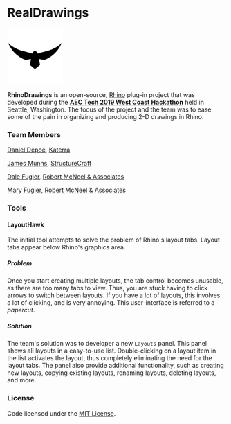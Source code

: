 # RealDrawings

<img width="128" height="128" src="https://github.com/dalefugier/RealDrawings/raw/master/Resources/final_hawk_256.png">

**RhinoDrawings** is an open-source, [Rhino](https://www.rhino3d.com/) plug-in project that was developed during the [**AEC Tech 2019 West Coast Hackathon**](http://core.thorntontomasetti.com/event/aec-tech-2019-seattle/) held in Seattle, Washington. The focus of the project and the team was to ease some of the pain in organizing and producing 2-D drawings in Rhino.

### Team Members

[Daniel Depoe](mailto:daniel.depoe@katerra.com), [Katerra](https://katerra.com/)

[James Munns](mailto:jmunns@structurecraft.com> ), [StructureCraft](https://structurecraft.com/)

[Dale Fugier](mailto:<dale@mcneel.com), [Robert McNeel & Associates](https://www.rhino3d.com/)

[Mary Fugier](mailto:mary@mcneel.com), [Robert McNeel & Associates](https://www.rhino3d.com/)

### Tools

#### LayoutHawk

The initial tool attempts to solve the problem of Rhino's layout tabs. Layout tabs appear below Rhino's graphics area.

##### Problem

Once you start creating multiple layouts, the tab control becomes unusable, as there are too many tabs to view. Thus, you are stuck having to click arrows to switch between layouts. If you have a lot of layouts, this involves a lot of clicking, and is very annoying. This user-interface is referred to a *papercut*.

##### Solution

The team's solution was to developer a new `Layouts` panel. This panel shows all layouts in a easy-to-use list. Double-clicking on a layout item in the list activates the layout, thus completely eliminating the need for the layout tabs. The panel also provide additional functionality, such as creating new layouts, copying existing layouts, renaming layouts, deleting layouts, and more.

### License

Code licensed under the [MIT License](https://github.com/dalefugier/RealDrawings/blob/master/LICENSE).

